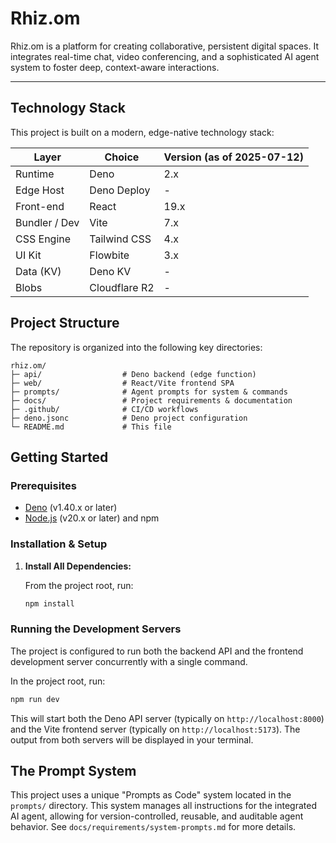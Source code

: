 # Rhiz.om

Rhiz.om is a platform for creating collaborative, persistent digital spaces. It integrates real-time chat, video conferencing, and a sophisticated AI agent system to foster deep, context-aware interactions.

---

## Technology Stack

This project is built on a modern, edge-native technology stack:

| Layer         | Choice         | Version (as of 2025-07-12) |
| ------------- | -------------- | -------------------------- |
| Runtime       | Deno           | 2.x                        |
| Edge Host     | Deno Deploy    | -                          |
| Front-end     | React          | 19.x                       |
| Bundler / Dev | Vite           | 7.x                        |
| CSS Engine    | Tailwind CSS   | 4.x                        |
| UI Kit        | Flowbite       | 3.x                        |
| Data (KV)     | Deno KV        | -                          |
| Blobs         | Cloudflare R2  | -                          |

## Project Structure

The repository is organized into the following key directories:

```
rhiz.om/
├─ api/                  # Deno backend (edge function)
├─ web/                  # React/Vite frontend SPA
├─ prompts/              # Agent prompts for system & commands
├─ docs/                 # Project requirements & documentation
├─ .github/              # CI/CD workflows
├─ deno.jsonc            # Deno project configuration
└─ README.md             # This file
```

## Getting Started

### Prerequisites

*   [Deno](https://deno.land/) (v1.40.x or later)
*   [Node.js](https://nodejs.org/) (v20.x or later) and npm

### Installation & Setup

1.  **Install All Dependencies:**

    From the project root, run:
    ```sh
    npm install
    ```

### Running the Development Servers

The project is configured to run both the backend API and the frontend development server concurrently with a single command.

In the project root, run:
```sh
npm run dev
```
This will start both the Deno API server (typically on `http://localhost:8000`) and the Vite frontend server (typically on `http://localhost:5173`). The output from both servers will be displayed in your terminal.

## The Prompt System

This project uses a unique "Prompts as Code" system located in the `prompts/` directory. This system manages all instructions for the integrated AI agent, allowing for version-controlled, reusable, and auditable agent behavior. See `docs/requirements/system-prompts.md` for more details.
